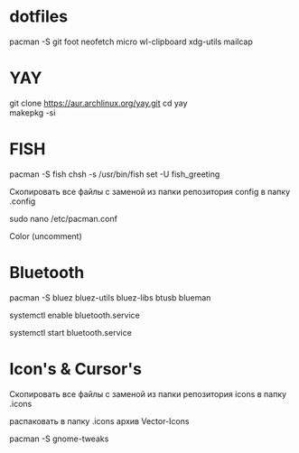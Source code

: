 # dotfiles

pacman -S git foot neofetch micro wl-clipboard xdg-utils mailcap

# YAY
git clone https://aur.archlinux.org/yay.git 
cd yay  
makepkg -si 

# FISH
pacman -S fish
chsh -s /usr/bin/fish
set -U fish_greeting

Скопировать все файлы с заменой из папки репозитория config  в папку .config

sudo nano /etc/pacman.conf

Color (uncomment)

# Bluetooth

pacman -S bluez bluez-utils bluez-libs btusb blueman

systemctl enable bluetooth.service

systemctl start bluetooth.service

# Icon's & Cursor's

Скопировать все файлы с заменой из папки репозитория icons в папку .icons

распаковать в папку .icons архив Vector-Icons

pacman -S gnome-tweaks
